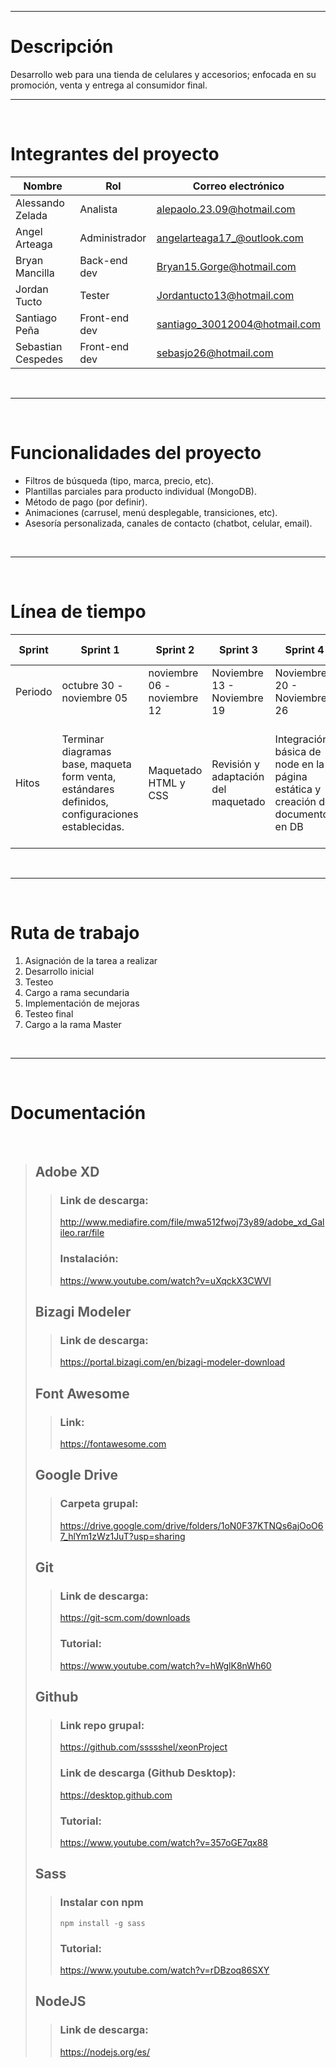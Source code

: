 

*********************


# Descripción
Desarrollo web para una tienda de celulares y accesorios; enfocada en su promoción, venta y entrega al consumidor final.


*********************
<br>

# Integrantes del proyecto 

| Nombre             | Rol           | Correo electrónico            |
| ------------------ | ------------- | ----------------------------- |
| Alessando Zelada   | Analista      | alepaolo.23.09@hotmail.com    |
| Angel Arteaga      | Administrador | angelarteaga17_@outlook.com   |
| Bryan Mancilla     | Back-end dev  | Bryan15.Gorge@hotmail.com     |
| Jordan Tucto       | Tester        | Jordantucto13@hotmail.com     |
| Santiago Peña      | Front-end dev | santiago_30012004@hotmail.com |
| Sebastian Cespedes | Front-end dev | sebasjo26@hotmail.com         |



<br>

*********************
<br>


# Funcionalidades del proyecto
- Filtros de búsqueda (tipo, marca, precio, etc).
- Plantillas parciales para producto individual (MongoDB).
- Método de pago (por definir).
- Animaciones (carrusel, menú desplegable, transiciones, etc).
- Asesoría personalizada, canales de contacto  (chatbot, celular, email).

<br>

*********************
<br>

# Línea de tiempo


| Sprint  | Sprint 1                                                                                         | Sprint 2                    | Sprint 3                            | Sprint 4                    | Sprint 5                    | Sprint 6                                                                                                 | Periodo almohada            |
| ------- | ------------------------------------------------------------------------------------------------ | --------------------------- | ----------------------------------- | --------------------------- | --------------------------- | -------------------------------------------------------------------------------------------------------- | --------------------------- |
| Periodo | octubre 30 - noviembre 05                                                                        | noviembre 06 - noviembre 12 | Noviembre 13 - Noviembre 19         | Noviembre 20 - Noviembre 26 | Noviembre 27 - Diciembre 03 | Diciembre 04 - Diciembre 10                                                                              | Diciembre 11  -Diciembre 17 |
| Hitos   | Terminar diagramas base, maqueta form venta, estándares definidos, configuraciones establecidas. | Maquetado HTML y CSS        | Revisión y adaptación del maquetado |  Integración básica de node en la página estática y creación de documentos en DB |                             | Hosting de la página, pruebas finales, documentación final, presentación del proyecto (de ser necesaria) |                             |



<br>

*********************
<br>

# Ruta de trabajo
1. Asignación de la tarea a realizar
2. Desarrollo inicial
3. Testeo
4. Cargo a rama secundaria
5. Implementación de mejoras
6. Testeo final
7. Cargo a la rama Master

<br>

*********************
<br>

# Documentación
<br>

> ## Adobe XD
>> ### Link de descarga: 
>> http://www.mediafire.com/file/mwa512fwoj73y89/adobe_xd_Galileo.rar/file
>> ### Instalación: 
>> https://www.youtube.com/watch?v=uXqckX3CWVI
>
> ## Bizagi Modeler
>> ### Link de descarga: 
>> https://portal.bizagi.com/en/bizagi-modeler-download
>
> ## Font Awesome
>> ### Link: 
>> https://fontawesome.com
>
> ## Google Drive
>> ### Carpeta grupal: 
>> https://drive.google.com/drive/folders/1oN0F37KTNQs6ajOoO67_hlYm1zWz1JuT?usp=sharing
> 
> ## Git
>> ### Link de descarga: 
>> https://git-scm.com/downloads
>> ### Tutorial: 
>> https://www.youtube.com/watch?v=hWglK8nWh60
>
> ## Github
>> ### Link repo grupal: 
>> https://github.com/ssssshel/xeonProject
>> ### Link de descarga (Github Desktop): 
>> https://desktop.github.com
>> ### Tutorial: 
>> https://www.youtube.com/watch?v=357oGE7qx88
>
> ## Sass 
>> ### Instalar con npm
>>`npm install -g sass`
>> ### Tutorial: 
>> https://www.youtube.com/watch?v=rDBzoq86SXY
>
> ## NodeJS
>> ### Link de descarga: 
>> https://nodejs.org/es/


